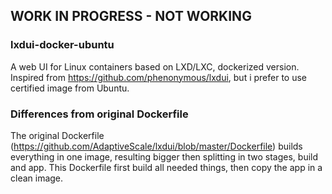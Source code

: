 ## WORK IN PROGRESS - NOT WORKING

### lxdui-docker-ubuntu
A web UI for Linux containers based on LXD/LXC, dockerized version. Inspired from https://github.com/phenonymous/lxdui, but i prefer to use certified image from Ubuntu.

### Differences from original Dockerfile
The original Dockerfile (https://github.com/AdaptiveScale/lxdui/blob/master/Dockerfile) builds everything in one image, resulting bigger then splitting in two stages, build and app.
This Dockerfile first build all needed things, then copy the app in a clean image.
